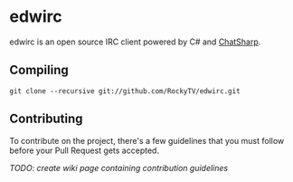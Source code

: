 # edwirc
edwirc is an open source IRC client powered by C# and [ChatSharp](https://github.com/SirCmpwn/ChatSharp).

## Compiling
`git clone --recursive git://github.com/RockyTV/edwirc.git`

## Contributing
To contribute on the project, there's a few guidelines that you must follow before your Pull Request gets accepted.

*TODO: create wiki page containing contribution guidelines*
